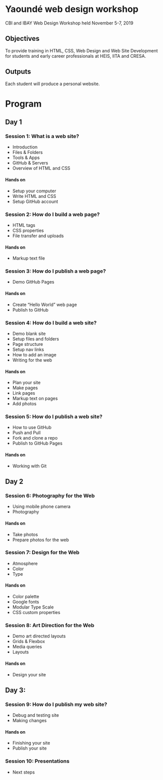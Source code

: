 # Yaoundé web design workshop

CBI and IBAY Web Design Workshop held November 5-7, 2019

## Objectives

To provide training in HTML, CSS, Web Design and Web Site Development for students and early career professionals at HEIS, IITA and CRESA.

## Outputs

Each student will produce a personal website.

# Program

## Day 1

### Session 1: What is a web site?

- Introduction
- Files & Folders
- Tools & Apps
- GitHub & Servers
- Overview of HTML and CSS

#### Hands on

- Setup your computer
- Write HTML and CSS
- Setup GitHub account

### Session 2: How do I build a web page?

- HTML tags
- CSS properties
- File transfer and uploads

#### Hands on

- Markup text file


### Session 3: How do I publish a web page?

- Demo GitHub Pages

#### Hands on

- Create “Hello World” web page
- Publish to GitHub


### Session 4: How do I build a web site?

- Demo blank site
- Setup files and folders
- Page structure
- Setup nav links
- How to add an image
- Writing for the web

#### Hands on

- Plan your site
- Make pages
- Link pages
- Markup text on pages
- Add photos

### Session 5: How do I publish a web site?

- How to use GitHub
- Push and Pull
- Fork and clone a repo
- Publish to GitHub Pages

#### Hands on

- Working with Git


## Day 2

### Session 6: Photography for the Web
- Using mobile phone camera
- Photography

#### Hands on
- Take photos
- Prepare photos for the web

### Session 7: Design for the Web

- Atmosphere
- Color
- Type

#### Hands on

- Color palette
- Google fonts
- Modular Type Scale
- CSS custom properties


### Session 8: Art Direction for the Web

- Demo art directed layouts
- Grids & Flexbox
- Media queries
- Layouts

#### Hands on

- Design your site


## Day 3: 

### Session 9: How do I publish my web site?
- Debug and testing site
- Making changes

#### Hands on

- Finishing your site
- Publish your site

### Session 10: Presentations
- Next steps